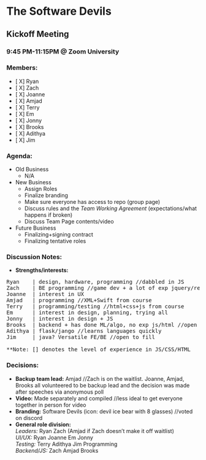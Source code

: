 # The Software Devils
## Kickoff Meeting
### 9:45 PM-11:15PM @ Zoom University

### Members:
- [ X] Ryan
- [ X] Zach
- [ X] Joanne
- [ X] Amjad
- [ X] Terry
- [ X] Em
- [ X] Jonny
- [ X] Brooks
- [ X] Adithya
- [ X] Jim

### Agenda:
- Old Business 
  - N/A
- New Business
  - Assign Roles
  - Finalize branding
  - Make sure everyone has access to repo (group page)
  - Discuss rules and the *Team Working Agreement* (expectations/what happens if broken)
  - Discuss Team Page contents/video
- Future Business
  - Finalizing+signing contract
  - Finalizing tentative roles
### Discussion Notes:
- **Strengths/interests:**
<pre>
Ryan    | design, hardware, programming //dabbled in JS               [little]
Zach    | BE programming //game dev + a lot of exp jquery/react       [high]
Joanne  | interest in UX                                              [little/med]
Amjad   | programming //XML+Swift from course                         [med]
Terry   | programming/testing //html+css+js from course               [med]
Em      | interest in design, planning, trying all                    [little]
Jonny   | interest in design + JS                                     [little]
Brooks  | backend + has done ML/algo, no exp js/html //open to fill   [little]
Adithya | flask/jango //learns languages quickly                      [little]
Jim     | java? Versatile FE/BE //open to fill                        [little]

**Note: [] denotes the level of experience in JS/CSS/HTML
</pre>

### Decisions: 
- **Backup team lead:** Amjad //Zach is on the waitlist. Joanne, Amjad, Brooks all volunteered to be backup lead and the decision was made after speeches via anonymous poll
- **Video:** Made separately and compiled //less ideal to get everyone together in person for video
- **Branding:** Software Devils (icon: devil ice bear with 8 glasses) //voted on discord
- **General role division:** \
*Leaders:* Ryan Zach (Amjad if Zach doesn’t make it off waitlist)\
*UI/UX:* Ryan Joanne Em Jonny \
*Testing:* Terry Adithya Jim Programming \
*Backend/JS:* Zach Amjad Brooks
